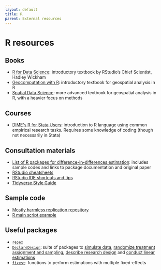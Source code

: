 ```yaml
---
layout: default
title: R
parent: External resources
---
```


# R resources

## Books
- [R for Data Science](https://r4ds.had.co.nz/): introductory textbook by RStudio’s Chief Scientist, Hadley Wickham 
- [Geocomputation with R](https://geocompr.robinlovelace.net/): introductory textbook for geospatial analysis in R
- [Spatial Data Science](https://r-spatial.org/book/): more advanced textbook for geospatial analysis in R, with a heavier focus on methods 

## Courses
- [DIME's R for Stata Users](https://osf.io/86g3b/): introduction to R language using common empirical research tasks. Requires some knowledge of coding (though not necessarily in Stata)

## Consultation materials
- [List of R packages for difference-in-differences estimation](https://asjadnaqvi.github.io/DiD/docs/02_R/): includes sample codes and links to package documentation and original paper
- [RStudio cheatsheets](https://www.rstudio.com/resources/cheatsheets/)
- [RStudio IDE shortcuts and tips](https://appsilon.com/rstudio-shortcuts-and-tips/)
- [Tidyverse Style Guide](https://style.tidyverse.org/)

## Sample code
- [Mostly harmless replication repository](https://github.com/vikjam/mostly-harmless-replication)
- [R main script example](https://github.com/worldbank/geolocation-twitter-urban-planning/blob/main/datawork/_master.R)

## Useful packages
- [`repex`](https://reprex.tidyverse.org/)
- [`DeclareDesign`](https://declaredesign.org/getting-started.html): suite of packages to [simulate data](https://declaredesign.org/r/fabricatr/), [randomize treatment assignment and sampling](https://declaredesign.org/r/randomizr/), [describe research design](https://declaredesign.org/r/declaredesign/) and [conduct linear estimations](https://declaredesign.org/r/estimatr/)
- [`fixest`](https://lrberge.github.io/fixest/): functions to perform estimations with multiple fixed-effects